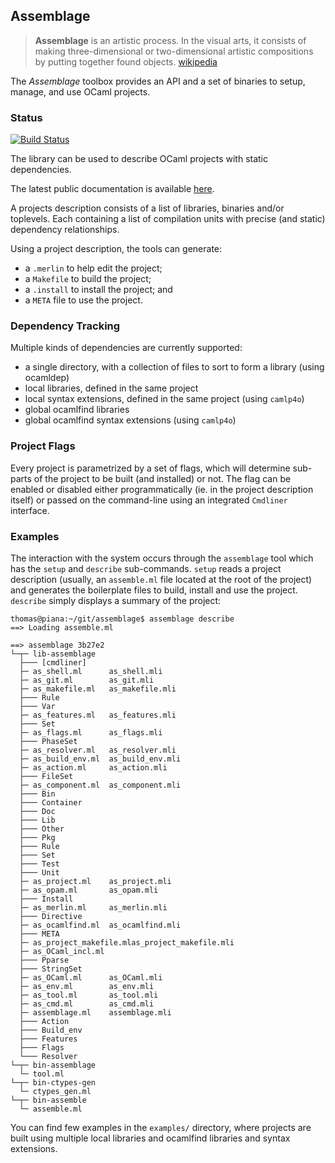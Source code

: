 ## Assemblage

> __Assemblage__ is an artistic process. In the visual arts, it
  consists of making three-dimensional or two-dimensional artistic
  compositions by putting together found objects.
  [wikipedia](http://en.wikipedia.org/wiki/Assemblage_(art))

The *Assemblage* toolbox provides an API and a set of binaries to
setup, manage, and use OCaml projects.

### Status

[![Build Status](https://travis-ci.org/samoht/assemblage.svg?branch=master)](https://travis-ci.org/samoht/assemblage)

The library can be used to describe OCaml projects with static dependencies.

The latest public documentation is available [here](http://samoht.github.io/assemblage/Assemblage.html).

A projects description consists of a list of libraries, binaries
and/or toplevels.  Each containing a list of compilation units with
precise (and static) dependency relationships.

Using a project description, the tools can generate:

- a `.merlin` to help edit the project;
- a `Makefile` to build the project;
- a `.install` to install the project; and
- a `META` file to use the project.

### Dependency Tracking

Multiple kinds of dependencies are currently supported:

- a single directory, with a collection of files to sort to form a
  library (using ocamldep)
- local libraries, defined in the same project
- local syntax extensions, defined in the same project (using `camlp4o`)
- global ocamlfind libraries
- global ocamlfind syntax extensions (using `camlp4o`)

### Project Flags

Every project is parametrized by a set of flags, which will determine
sub-parts of the project to be built (and installed) or not. The flag
can be enabled or disabled either programmatically (ie. in the project
description itself) or passed on the command-line using an integrated
`Cmdliner` interface.

### Examples

The interaction with the system occurs through the `assemblage` tool
which has the `setup` and `describe` sub-commands. `setup`
reads a project description (usually, an `assemble.ml` file located at
the root of the project) and generates the boilerplate files to build,
install and use the project. `describe` simply displays a summary
of the project:

```shell
thomas@piana:~/git/assemblage$ assemblage describe
==> Loading assemble.ml

==> assemblage 3b27e2
└─┬─ lib-assemblage
  ├─── [cmdliner]
  ├─ as_shell.ml      as_shell.mli
  ├─ as_git.ml        as_git.mli
  ├─ as_makefile.ml   as_makefile.mli
  ├─── Rule
  ├─── Var
  ├─ as_features.ml   as_features.mli
  ├─── Set
  ├─ as_flags.ml      as_flags.mli
  ├─── PhaseSet
  ├─ as_resolver.ml   as_resolver.mli
  ├─ as_build_env.ml  as_build_env.mli
  ├─ as_action.ml     as_action.mli
  ├─── FileSet
  ├─ as_component.ml  as_component.mli
  ├─── Bin
  ├─── Container
  ├─── Doc
  ├─── Lib
  ├─── Other
  ├─── Pkg
  ├─── Rule
  ├─── Set
  ├─── Test
  ├─── Unit
  ├─ as_project.ml    as_project.mli
  ├─ as_opam.ml       as_opam.mli
  ├─── Install
  ├─ as_merlin.ml     as_merlin.mli
  ├─── Directive
  ├─ as_ocamlfind.ml  as_ocamlfind.mli
  ├─── META
  ├─ as_project_makefile.mlas_project_makefile.mli
  ├─ as_OCaml_incl.ml
  ├─── Pparse
  ├─── StringSet
  ├─ as_OCaml.ml      as_OCaml.mli
  ├─ as_env.ml        as_env.mli
  ├─ as_tool.ml       as_tool.mli
  ├─ as_cmd.ml        as_cmd.mli
  ├─ assemblage.ml    assemblage.mli
  ├─── Action
  ├─── Build_env
  ├─── Features
  ├─── Flags
  └─── Resolver
└─┬─ bin-assemblage
  └─ tool.ml
└─┬─ bin-ctypes-gen
  └─ ctypes_gen.ml
└─┬─ bin-assemble
  └─ assemble.ml
```

You can find few examples in the `examples/` directory, where projects
are built using multiple local libraries and ocamlfind libraries and
syntax extensions.
